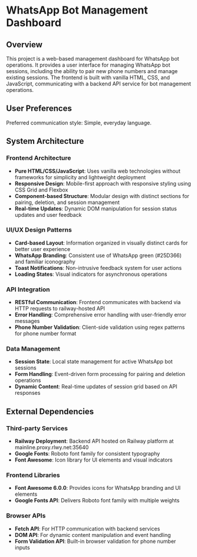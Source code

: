 # WhatsApp Bot Management Dashboard

## Overview

This project is a web-based management dashboard for WhatsApp bot operations. It provides a user interface for managing WhatsApp bot sessions, including the ability to pair new phone numbers and manage existing sessions. The frontend is built with vanilla HTML, CSS, and JavaScript, communicating with a backend API service for bot management operations.

## User Preferences

Preferred communication style: Simple, everyday language.

## System Architecture

### Frontend Architecture
- **Pure HTML/CSS/JavaScript**: Uses vanilla web technologies without frameworks for simplicity and lightweight deployment
- **Responsive Design**: Mobile-first approach with responsive styling using CSS Grid and Flexbox
- **Component-based Structure**: Modular design with distinct sections for pairing, deletion, and session management
- **Real-time Updates**: Dynamic DOM manipulation for session status updates and user feedback

### UI/UX Design Patterns
- **Card-based Layout**: Information organized in visually distinct cards for better user experience
- **WhatsApp Branding**: Consistent use of WhatsApp green (#25D366) and familiar iconography
- **Toast Notifications**: Non-intrusive feedback system for user actions
- **Loading States**: Visual indicators for asynchronous operations

### API Integration
- **RESTful Communication**: Frontend communicates with backend via HTTP requests to railway-hosted API
- **Error Handling**: Comprehensive error handling with user-friendly error messages
- **Phone Number Validation**: Client-side validation using regex patterns for phone number format

### Data Management
- **Session State**: Local state management for active WhatsApp bot sessions
- **Form Handling**: Event-driven form processing for pairing and deletion operations
- **Dynamic Content**: Real-time updates of session grid based on API responses

## External Dependencies

### Third-party Services
- **Railway Deployment**: Backend API hosted on Railway platform at mainline.proxy.rlwy.net:35640
- **Google Fonts**: Roboto font family for consistent typography
- **Font Awesome**: Icon library for UI elements and visual indicators

### Frontend Libraries
- **Font Awesome 6.0.0**: Provides icons for WhatsApp branding and UI elements
- **Google Fonts API**: Delivers Roboto font family with multiple weights

### Browser APIs
- **Fetch API**: For HTTP communication with backend services
- **DOM API**: For dynamic content manipulation and event handling
- **Form Validation API**: Built-in browser validation for phone number inputs